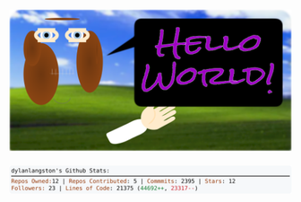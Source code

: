 <!-- 
Version 2.0.182
Built Thu Jan 09 2025 05:07:09 GMT+0000 (Coordinated Universal Time)
-->

<h1 align="center">
  <a href="https://github.com/dylanlangston/dylanlangston/tree/master/src" title="Click to View Source">
    <picture width="100%" alt="Dylan">
      <source media="(prefers-color-scheme: dark)" srcset="dylan-dark.svg?version=2.0.182">
      <img src="dylan-light.svg?version=2.0.182" alt="Dylan">
    </picture>
  </a>
</h1>

<div align="center">
  <picture width="100%" alt="Profile Info and Stats">
    <source media="(prefers-color-scheme: dark)" srcset="stats-dark.svg?version=2.0.182">
    <img src="stats-light.svg?version=2.0.182" alt="Profile Info and Stats">
  </picture>
</div>
